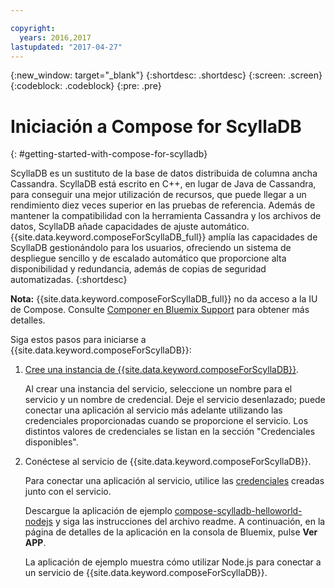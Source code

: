 ```yaml
---

copyright:
  years: 2016,2017
lastupdated: "2017-04-27"
---
```


{:new_window: target="_blank"}
{:shortdesc: .shortdesc}
{:screen: .screen}
{:codeblock: .codeblock}
{:pre: .pre}

# Iniciación a Compose for ScyllaDB
{: #getting-started-with-compose-for-scylladb}

ScyllaDB es un sustituto de la base de datos distribuida de columna ancha Cassandra. ScyllaDB está escrito en C++, en lugar de Java de Cassandra, para conseguir una mejor utilización de recursos, que puede llegar a un rendimiento diez veces superior en las pruebas de referencia. Además de mantener la compatibilidad con la herramienta Cassandra y los archivos de datos, ScyllaDB añade capacidades de ajuste automático. {{site.data.keyword.composeForScyllaDB_full}} amplía las capacidades de ScyllaDB gestionándolo para los usuarios, ofreciendo un sistema de despliegue sencillo y de escalado automático que proporcione alta disponibilidad y redundancia, además de copias de seguridad automatizadas.
{:shortdesc}

**Nota:** {{site.data.keyword.composeForScyllaDB_full}} no da acceso a la IU de Compose. Consulte [Componer en Bluemix Support](https://help.compose.com/docs/bluemix-compose-support) para obtener más detalles.

Siga estos pasos para iniciarse a {{site.data.keyword.composeForScyllaDB}}:

1. [Cree una instancia de {{site.data.keyword.composeForScyllaDB}}](https://console.ng.bluemix.net/catalog/services/compose-for-scylladb/).

   Al crear una instancia del servicio, seleccione un nombre para el servicio y un nombre de credencial. Deje el servicio desenlazado; puede conectar una aplicación al servicio más adelante utilizando las credenciales proporcionadas cuando se proporcione el servicio. Los distintos valores de credenciales se listan en la sección "Credenciales disponibles".

2. Conéctese al servicio de {{site.data.keyword.composeForScyllaDB}}.

   Para conectar una aplicación al servicio, utilice las [credenciales](./credentials.html) creadas junto con el servicio.

   Descargue la aplicación de ejemplo [compose-scylladb-helloworld-nodejs](https://github.com/IBM-Bluemix/compose-scylladb-helloworld-nodejs) y siga las instrucciones del archivo readme. A continuación, en la página de detalles de la aplicación en la consola de Bluemix, pulse **Ver APP**.

   La aplicación de ejemplo muestra cómo utilizar Node.js para conectar a un servicio de {{site.data.keyword.composeForScyllaDB}}.
